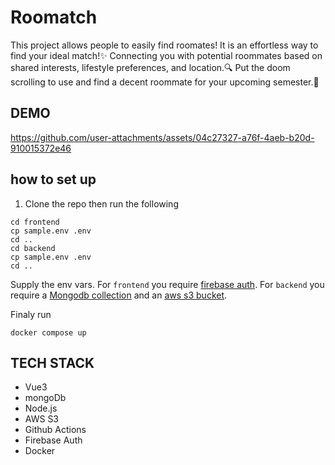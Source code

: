 # Roomatch
This project allows people to easily find roomates!
It is an effortless way to find your ideal match!✨ Connecting you with potential roommates based on shared interests, lifestyle preferences, and location.🔍
Put the doom scrolling to use and find a decent roommate for your upcoming semester.👫 </br>

## DEMO
https://github.com/user-attachments/assets/04c27327-a76f-4aeb-b20d-910015372e46

## how to set up
1. Clone the repo then run the following
```
cd frontend
cp sample.env .env
cd ..
cd backend
cp sample.env .env
cd ..
```
Supply the env vars. 
For `frontend` you require [firebase auth](https://firebase.google.com/docs/auth).
For `backend` you require a [Mongodb collection](https://www.mongodb.com/) and an [aws s3 bucket](https://aws.amazon.com/s3/).

Finaly run
```
docker compose up
```

## TECH STACK
- Vue3
- mongoDb
- Node.js
- AWS S3
- Github Actions
- Firebase Auth
- Docker 
